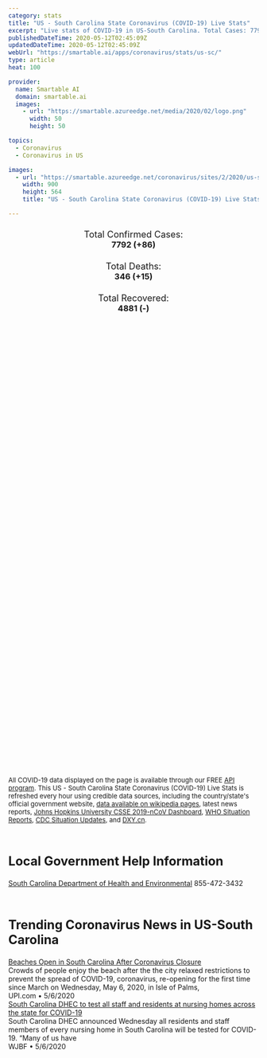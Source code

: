 ```yaml
---
category: stats
title: "US - South Carolina State Coronavirus (COVID-19) Live Stats"
excerpt: "Live stats of COVID-19 in US-South Carolina. Total Cases: 7792 (+86), Deaths: 346 (+15), Recoveries: 4881(-)."
publishedDateTime: 2020-05-12T02:45:09Z
updatedDateTime: 2020-05-12T02:45:09Z
webUrl: "https://smartable.ai/apps/coronavirus/stats/us-sc/"
type: article
heat: 100

provider:
  name: Smartable AI
  domain: smartable.ai
  images:
    - url: "https://smartable.azureedge.net/media/2020/02/logo.png"
      width: 50
      height: 50

topics:
  - Coronavirus
  - Coronavirus in US

images:
  - url: "https://smartable.azureedge.net/coronavirus/sites/2/2020/us-sc.jpg"
    width: 900
    height: 564
    title: "US - South Carolina State Coronavirus (COVID-19) Live Stats"

---
```

<div class="total-stats" style="text-align: center;">
    <h3>
	    <div style="font-size: 18px; font-weight: 400;">Total Confirmed Cases:</div>
	    7792 (<span class='red'>+86</span>)
    </h3>
    <h3>
	    <div style="font-size: 18px; font-weight: 400;">Total Deaths:</div>
	    346 (<span class='red'>+15</span>)
    </h3>
    <h3>
	    <div style="font-size: 18px; font-weight: 400;">Total Recovered:</div>
	    4881 (-)
    </h3>
</div>

<script type="text/javascript" src="https://www.gstatic.com/charts/loader.js"></script>

<div id="time_series_chart" style="width: 100%; height: 400px;"></div>
<script type="text/javascript">
  google.charts.load('current', {'packages':['corechart']});
  google.charts.setOnLoadCallback(drawChart);
  function drawChart() {
    var data = google.visualization.arrayToDataTable([
      ['Date', 'Total Cases', 'Total Deaths', 'Total Recovered'],
      ['1/22/2020', 0, 0, 0],['1/23/2020', 0, 0, 0],['1/24/2020', 0, 0, 0],['1/25/2020', 0, 0, 0],['1/26/2020', 0, 0, 0],['1/27/2020', 0, 0, 0],['1/28/2020', 0, 0, 0],['1/29/2020', 0, 0, 0],['1/30/2020', 0, 0, 0],['1/31/2020', 0, 0, 0],['2/1/2020', 0, 0, 0],['2/2/2020', 0, 0, 0],['2/3/2020', 0, 0, 0],['2/4/2020', 0, 0, 0],['2/5/2020', 0, 0, 0],['2/6/2020', 0, 0, 0],['2/7/2020', 0, 0, 0],['2/8/2020', 0, 0, 0],['2/9/2020', 0, 0, 0],['2/10/2020', 0, 0, 0],['2/11/2020', 0, 0, 0],['2/12/2020', 0, 0, 0],['2/13/2020', 0, 0, 0],['2/14/2020', 0, 0, 0],['2/15/2020', 0, 0, 0],['2/16/2020', 0, 0, 0],['2/17/2020', 0, 0, 0],['2/18/2020', 0, 0, 0],['2/19/2020', 0, 0, 0],['2/20/2020', 0, 0, 0],['2/21/2020', 0, 0, 0],['2/22/2020', 0, 0, 0],['2/23/2020', 0, 0, 0],['2/24/2020', 0, 0, 0],['2/25/2020', 0, 0, 0],['2/26/2020', 0, 0, 0],['2/27/2020', 0, 0, 0],['2/28/2020', 0, 0, 0],['2/29/2020', 0, 0, 0],['3/1/2020', 0, 0, 0],['3/2/2020', 0, 0, 0],['3/3/2020', 0, 0, 0],['3/4/2020', 0, 0, 0],['3/5/2020', 0, 0, 0],['3/6/2020', 0, 0, 0],['3/7/2020', 2, 0, 0],['3/8/2020', 2, 0, 0],['3/9/2020', 3, 0, 0],['3/10/2020', 3, 0, 0],['3/11/2020', 6, 0, 0],['3/12/2020', 7, 0, 0],['3/13/2020', 8, 0, 0],['3/14/2020', 19, 0, 0],['3/15/2020', 28, 0, 0],['3/16/2020', 33, 1, 0],['3/17/2020', 50, 1, 0],['3/18/2020', 61, 1, 0],['3/19/2020', 79, 1, 0],['3/20/2020', 126, 3, 0],['3/21/2020', 174, 3, 0],['3/22/2020', 197, 4, 0],['3/23/2020', 300, 5, 0],['3/24/2020', 343, 7, 0],['3/25/2020', 425, 7, 0],['3/26/2020', 457, 9, 0],['3/27/2020', 543, 13, 0],['3/28/2020', 662, 15, 0],['3/29/2020', 775, 16, 0],['3/30/2020', 926, 18, 0],['3/31/2020', 1084, 22, 0],['4/1/2020', 1294, 26, 0],['4/2/2020', 1554, 31, 0],['4/3/2020', 1700, 34, 0],['4/4/2020', 1917, 40, 0],['4/5/2020', 2049, 44, 0],['4/6/2020', 2232, 48, 0],['4/7/2020', 2417, 51, 0],['4/8/2020', 2552, 63, 0],['4/9/2020', 2793, 67, 0],['4/10/2020', 3067, 72, 0],['4/11/2020', 3211, 80, 0],['4/12/2020', 3314, 82, 0],['4/13/2020', 3439, 87, 0],['4/14/2020', 3553, 97, 0],['4/15/2020', 3656, 106, 0],['4/16/2020', 3918, 109, 0],['4/17/2020', 4086, 116, 0],['4/18/2020', 4248, 119, 0],['4/19/2020', 4377, 120, 0],['4/20/2020', 4439, 124, 0],['4/21/2020', 4608, 135, 0],['4/22/2020', 4761, 140, 0],['4/23/2020', 4917, 150, 0],['4/24/2020', 5071, 158, 0],['4/25/2020', 5255, 166, 3701],['4/26/2020', 5498, 174, 3701],['4/27/2020', 5626, 177, 3701],['4/28/2020', 5744, 192, 3701],['4/29/2020', 5890, 232, 3701],['4/30/2020', 6096, 244, 3701],['5/1/2020', 6284, 252, 4291],['5/2/2020', 6490, 267, 4881],['5/3/2020', 6627, 275, 4881],['5/4/2020', 6762, 283, 4881],['5/5/2020', 6853, 296, 4881],['5/6/2020', 6944, 305, 4881],['5/7/2020', 7145, 316, 4881],['5/8/2020', 7370, 320, 4881],['5/9/2020', 7533, 330, 4881],['5/10/2020', 7706, 331, 4881],['5/11/2020', 7792, 346, 4881],
    ]);
    var options = {
      curveType: 'none',
      chartArea: {'width': '80%', 'height': '80%'},
      legend: { position: 'top' },
      lineWidth: 5,
      colors: ['#f60109', '#444444', '#81B71F']
    };
    var chart = new google.visualization.LineChart(document.getElementById('time_series_chart'));
    chart.draw(data, options);
  }
</script>

<div id="geo_chart" style="width: 100%; height: 500px;"></div>
<script type="text/javascript">
  google.charts.load('current', {
    'packages':['geochart'],
    'mapsApiKey': 'AIzaSyDk1HhVhLaveyKrUhhHZ5YwzIpEcbdal6U'
  });
  google.charts.setOnLoadCallback(drawRegionsMap);
  function drawRegionsMap() {
    var data = google.visualization.arrayToDataTable([
      ['LATITUDE', 'LONGITUDE', 'DESCRIPTION', 'Total Cases', 'Total Deaths'],
      [34.3766, -82.3467, "Abbeville", 34, 0],[33.8497, -81.6097, "Aiken", 118, 6],[34.6433, -82.4588, "Anderson", 185, 8],[32.4599, -80.7869, "Beaufort", 279, 12],[32.9922, -80.0052, "Berkeley", 192, 15],[33.5579, -80.715, "Calhoun", 8, 1],[32.7957, -79.7848, "Charleston", 482, 10],[34.5753, -80.9048, "Chester", 39, 0],[34.7697, -80.2264, "Chesterfield", 79, 1],[33.6013, -80.3527, "Clarendon", 263, 26],[32.7718, -80.477, "Colleton", 33, 4],[34.401, -80.071, "Darlington", 174, 3],[34.3406, -79.1663, "Dillon", 95, 0],[33.186, -80.5794, "Dorchester", 106, 3],[33.7401, -81.8404, "Edgefield", 39, 2],[34.3718, -81.0907, "Fairfield", 80, 4],[33.8149, -79.4444, "Florence", 424, 20],[33.5567, -79.0591, "Georgetown", 50, 3],[34.8821, -82.3336, "Greenville", 933, 45],[34.1696, -82.024, "Greenwood", 62, 0],[32.6812, -81.1877, "Hampton", 28, 0],[33.6092, -78.9772, "Horry", 262, 18],[32.4681, -80.9178, "Jasper", 25, 1],[34.3672, -80.5883, "Kershaw", 253, 12],[34.7253, -80.6771, "Lancaster", 110, 4],[34.4912, -82.2957, "Laurens", 47, 2],[34.2202, -80.2483, "Lee", 106, 8],[33.9458, -81.0433, "Lexington", 478, 21],[34.2823, -79.4723, "Marion", 57, 3],[34.6438, -79.5867, "Marlboro", 57, 1],[34.2681, -81.4196, "Newberry", 32, 1],[34.7704, -83.0615, "Oconee", 37, 0],[33.5301, -80.5712, "Orangeburg", 101, 2],[34.819, -82.5828, "Pickens", 73, 1],[34.0324, -80.9717, "Richland", 1100, 54],[33.8573, -81.7313, "Saluda", 87, 0],[34.8606, -81.9535, "Spartanburg", 343, 12],[33.9753, -80.5264, "Sumter", 287, 12],[34.7922, -81.4614, "Union", 30, 0],[33.6665, -79.8293, "Williamsburg", 137, 7],[34.952, -81.3436, "York", 238, 5],[33.2419, -81.3659, "Barnwell", 33, 0],[33.0985, -81.0138, "Bamberg", 16, 0],[32.9593, -81.2363, "Allendale", 25, 3],[35.0742, -81.6558, "Cherokee", 22, 0],[33.7192, -82.2173, "McCormick", 47, 1],
    ]);
    var options = {
      backgroundColor: {fill:'transparent',stroke:'#FFF' ,strokeWidth:0 }, 
      displayMode: 'markers',
      region: 'US-SC', 
      resolution: 'metros',
      colorAxis: {colors: ['#F27D81', '#f60109']},
      sizeAxis: {minSize:3,  maxSize:12},
    };
    var chart = new google.visualization.GeoChart(document.getElementById('geo_chart'));
    chart.draw(data, options);
  };
</script>

<div id="geo_table"></div>
<script type="text/javascript">
  google.charts.load('current', {'packages':['table']});
  google.charts.setOnLoadCallback(drawTable);
  function drawTable() {
    var data = new google.visualization.DataTable();
    data.addColumn('string', 'Location');
    data.addColumn('number', 'Total Cases');
    data.addColumn('number', 'New Cases');
    data.addColumn('number', 'Active Cases');
    data.addColumn('number', 'Total Deaths');
    data.addColumn('number', 'New Deaths');
    data.addColumn('number', 'Total Recovered');
    data.addRows([
      [{v:"Abbeville", f:"Abbeville"}, 34, 0, 34, 0, 0, 0],[{v:"Aiken", f:"Aiken"}, 118, 0, 112, 6, 0, 0],[{v:"Anderson", f:"Anderson"}, 185, 0, 177, 8, 0, 0],[{v:"Beaufort", f:"Beaufort"}, 279, 0, 267, 12, 0, 0],[{v:"Berkeley", f:"Berkeley"}, 192, 0, 177, 15, 0, 0],[{v:"Calhoun", f:"Calhoun"}, 8, 0, 7, 1, 0, 0],[{v:"Charleston", f:"Charleston"}, 482, 0, 472, 10, 0, 0],[{v:"Chester", f:"Chester"}, 39, 0, 39, 0, 0, 0],[{v:"Chesterfield", f:"Chesterfield"}, 79, 0, 78, 1, 0, 0],[{v:"Clarendon", f:"Clarendon"}, 263, 0, 237, 26, 0, 0],[{v:"Colleton", f:"Colleton"}, 33, 0, 29, 4, 0, 0],[{v:"Darlington", f:"Darlington"}, 174, 0, 171, 3, 0, 0],[{v:"Dillon", f:"Dillon"}, 95, 0, 95, 0, 0, 0],[{v:"Dorchester", f:"Dorchester"}, 106, 0, 103, 3, 0, 0],[{v:"Edgefield", f:"Edgefield"}, 39, 0, 37, 2, 0, 0],[{v:"Fairfield", f:"Fairfield"}, 80, 0, 76, 4, 0, 0],[{v:"Florence", f:"Florence"}, 424, 0, 404, 20, 0, 0],[{v:"Georgetown", f:"Georgetown"}, 50, 0, 47, 3, 0, 0],[{v:"Greenville", f:"Greenville"}, 933, 0, 888, 45, 0, 0],[{v:"Greenwood", f:"Greenwood"}, 62, 0, 62, 0, 0, 0],[{v:"Hampton", f:"Hampton"}, 28, 0, 28, 0, 0, 0],[{v:"Horry", f:"Horry"}, 262, 0, 244, 18, 0, 0],[{v:"Jasper", f:"Jasper"}, 25, 0, 24, 1, 0, 0],[{v:"Kershaw", f:"Kershaw"}, 253, 0, 241, 12, 0, 0],[{v:"Lancaster", f:"Lancaster"}, 110, 0, 106, 4, 0, 0],[{v:"Laurens", f:"Laurens"}, 47, 0, 45, 2, 0, 0],[{v:"Lee", f:"Lee"}, 106, 0, 98, 8, 0, 0],[{v:"Lexington", f:"Lexington"}, 478, 0, 457, 21, 0, 0],[{v:"Marion", f:"Marion"}, 57, 0, 54, 3, 0, 0],[{v:"Marlboro", f:"Marlboro"}, 57, 0, 56, 1, 0, 0],[{v:"Newberry", f:"Newberry"}, 32, 0, 31, 1, 0, 0],[{v:"Oconee", f:"Oconee"}, 37, 0, 37, 0, 0, 0],[{v:"Orangeburg", f:"Orangeburg"}, 101, 0, 99, 2, 0, 0],[{v:"Pickens", f:"Pickens"}, 73, 0, 72, 1, 0, 0],[{v:"Richland", f:"Richland"}, 1100, 0, 1046, 54, 0, 0],[{v:"Saluda", f:"Saluda"}, 87, 0, 87, 0, 0, 0],[{v:"Spartanburg", f:"Spartanburg"}, 343, 0, 331, 12, 0, 0],[{v:"Sumter", f:"Sumter"}, 287, 0, 275, 12, 0, 0],[{v:"Union", f:"Union"}, 30, 0, 30, 0, 0, 0],[{v:"Williamsburg", f:"Williamsburg"}, 137, 0, 130, 7, 0, 0],[{v:"York", f:"York"}, 238, 0, 233, 5, 0, 0],[{v:"Barnwell", f:"Barnwell"}, 33, 0, 33, 0, 0, 0],[{v:"Bamberg", f:"Bamberg"}, 16, 0, 16, 0, 0, 0],[{v:"Allendale", f:"Allendale"}, 25, 0, 22, 3, 0, 0],[{v:"Cherokee", f:"Cherokee"}, 22, 0, 22, 0, 0, 0],[{v:"McCormick", f:"McCormick"}, 47, 0, 46, 1, 0, 0],
    ]);
    data.setProperty(0, 0, 'style', 'min-width:100px');
    var table = new google.visualization.Table(document.getElementById('geo_table'));
    table.draw(data, {allowHtml: true, sortColumn: 2, sortAscending: false, width: '660px', height: '100%'});
  }
</script>

<span style="font-size: 13px">All COVID-19 data displayed on the page is available through our FREE <a href="https://developer.smartable.ai">API program</a>. This US - South Carolina State Coronavirus (COVID-19) Live Stats is refreshed every hour using credible data sources, including the country/state's official government website, <a href="https://en.wikipedia.org/wiki/2019%E2%80%9320_coronavirus_pandemic" target="_blank">data available on wikipedia pages</a>, latest news reports, <a href="https://systems.jhu.edu/research/public-health/ncov/" target="_blank">Johns Hopkins University CSSE 2019-nCoV Dashboard</a>, <a href="https://www.who.int/emergencies/diseases/novel-coronavirus-2019/situation-reports" target="_blank">WHO Situation Reports</a>, <a href="https://www.cdc.gov/coronavirus/2019-ncov/index.html" target="_blank">CDC Situation Updates</a>, and <a href="https://ncov.dxy.cn/ncovh5/view/pneumonia" target="_blank">DXY.cn</a>.</span>

<h2 id="news" class="center" style="margin-top: 60px; font-size: 25px;">Local Government Help Information</h2>
<div class="info center">
<a href="https://www.scdhec.gov/health/infectious-diseases/viruses/coronavirus-disease-2019-covid-19" target="_blank">South Carolina Department of Health and Environmental</a> 855-472-3432
</div>
<h2 id="news" class="center" style="margin-top: 60px; font-size: 25px;">Trending Coronavirus News in US-South Carolina</h2>
<div class="row">
<div class="col-md-6 col-sm-12">
  <div class="content-card">
	<a href="https://www.upi.com/News_Photos/view/upi/a01c0429493082fa35af960e0b28f58b/Beaches-Open-in-South-Carolina-After-Coronavirus-Closure/"><div class="card-image" style="background-image: url(https://cdnph.upi.com/pv/upi/a01c0429493082fa35af960e0b28f58b/BEACHES-CHARLESTON.jpg)"></div></a>
	<div class="content">
		<div class="card-title"><a href="https://www.upi.com/News_Photos/view/upi/a01c0429493082fa35af960e0b28f58b/Beaches-Open-in-South-Carolina-After-Coronavirus-Closure/">Beaches Open in South Carolina After Coronavirus Closure</a></div>
		<div class="card-excerpt">Crowds of people enjoy the beach after the the city relaxed restrictions to prevent the spread of COVID-19, coronavirus, re-opening for the first time since March on Wednesday, May 6, 2020, in Isle of Palms,</div>
		<div class="card-meta">
			<span class="card-provider">UPI.com</span> • <span class="card-date">5/6/2020</span>
		</div>
	</div>
  </div>
</div>
<div class="col-md-6 col-sm-12">
  <div class="content-card">
	<a href="https://www.wjbf.com/news/south-carolina-news/south-carolina-dhec-to-test-all-staff-and-residents-at-nursing-homes-across-the-state-for-covid-19/"><div class="card-image" style="background-image: url(https://www.wjbf.com/wp-content/uploads/sites/47/2016/01/sc_36101647_ver1.0.png?w=1280&h=720&crop=1)"></div></a>
	<div class="content">
		<div class="card-title"><a href="https://www.wjbf.com/news/south-carolina-news/south-carolina-dhec-to-test-all-staff-and-residents-at-nursing-homes-across-the-state-for-covid-19/">South Carolina DHEC to test all staff and residents at nursing homes across the state for COVID-19</a></div>
		<div class="card-excerpt">South Carolina DHEC announced Wednesday all residents and staff members of every nursing home in South Carolina will be tested for COVID-19. “Many of us have</div>
		<div class="card-meta">
			<span class="card-provider">WJBF</span> • <span class="card-date">5/6/2020</span>
		</div>
	</div>
  </div>
</div>

</div>

